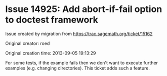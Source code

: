 # Issue 14925: Add abort-if-fail option to doctest framework

Issue created by migration from https://trac.sagemath.org/ticket/15162

Original creator: roed

Original creation time: 2013-09-05 19:13:29

For some tests, if the example fails then we don't want to execute further examples (e.g. changing directories).  This ticket adds such a feature.
